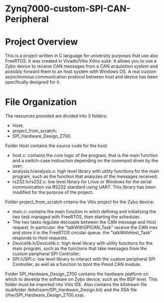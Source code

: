 # Zynq7000-custom-SPI-CAN-Peripheral

# Project Overview
This is a project written in C language for university purposes that use also FreeRTOS. It was created in Vivado/Vitis Xilinx suite. 
It allows you to use a Zybo device to receive CAN messages from a CAN acquisition system and possibly forward them to an host system with Windows OS. 
A real custom asynchronous communication protocol between host and device has been specifically designed for it.


# File Organization
The resources provided are divided into 3 folders:
 - Host;
 - project_from_scratch;
 - SPI_Hardware_Design_Z700.

Folder Host contains the source code for the host: 	
 - host.c: contains the core logic of the program, that is the main function and a switch-case instruction depending on the command diven by the user;
 - analysis.h/analysis.c: high level library with utility functions for the main program, such as the function that analyzes of the messages received;
 - rs232.h/rs232.c: low level library for Linux or Windows for the serial communication via RS232 standard using UART. This library has been modified for the purpose of the project.


Folder project_from_scratch cntains the Vitis project for the Zybo device:
 - main.c: contains the main function in witch defining and initializing the two task managed with FreeRTOS, then starting the scheduler.
 - The two tasks regulate decouple between the CAN message and Host request.
           In particular: the "talkWithSPICAN_Task" receive the CAN mex and store it in the FreeRTOS circular queue.
                          the "talkWithHost_Task" responds to Host requests.
 - Devicelib.h/Devicelib.c: high level library with utility functions for the main program, such as the functions that take messages from the custom peripheral SPI Controller;
 - SPI.h/SPI.c: low level library to interact with the custom peripheral SPI Controller, as well as a function to boot the Pmod CAN module.


Folder SPI_Hardware_Design_Z700 contains the hardware platform on which to develop the software on Zybo device, such as the BSP level. This folder must be imported into Vitis IDE. Also contains the bitstream file (subfolder /bitstream/SPI_Hardware_Design.bit) and the XSA file (/hw/SPI_Hardware_Design_Z700.xsa).

